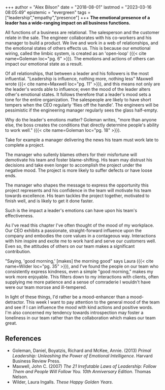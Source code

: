 +++
author = "Alex Bilson"
date = "2018-08-01"
lastmod = "2023-03-16 08:05:49"
epistemic = "evergreen"
tags = ["leadership","empathy","presence"]
+++
**The emotional presence of a leader has a wide-ranging impact on all business functions.**

All functions of a business are relational.  The salesperson and the customer relate in the sale.  The engineer collaborates with his co-workers and his manager to build a product.  We live and work in a web of relationships, and the emotional states of others effects us.  This is because our emotional wiring, called the limbic system, is created as an 'open-loop' ({{< cite name=Goleman loc="pg. 6" >}}).  The emotions and actions of others can impact our emotional state as a result.

Of all relationships, that between a leader and his followers is the most influential.  "Leadership is influence, nothing more, nothing less" Maxwell wrote ({{< cite name=Maxwell loc="pg. 11" >}}), and this means not only are the leader's words able to influence; even the mood of the leader alters other's emotional states.  It follows therefore that a leader's mood sets a tone for the entire organization.  The salespeople are likely to have short tempers when the CEO regularly 'flies off the handle'.  The engineers will be pessimistic if the engineering manager regularly sees the glass half-empty.

Why do the leader's emotions matter?  Goleman writes, "more than anyone else, the boss creates the conditions that directly determine people's ability to work well." ({{< cite name=Goleman loc="pg. 18" >}}).

Take for example a manager delivering the news his team must work late to complete a project.

The manager who sullenly blames others for their misfortune will demotivate his team and foster blame-shifting.  His team may distrust his decisions and take even longer to accomplish the project under the negative mood.  The project is more likely to suffer defects or have loose ends.

The manager who shapes the message to express the opportunity this project represents and his confidence in the team will motivate his team towards excellence.  His team tackles the project together, motivated to finish well, and is likely to get it done faster.

Such is the impact a leader's emotions can have upon his team's effectiveness.

As I've read this chapter I've often thought of the mood of my workplace.  Our CEO exhibits a passionate, straight-forward influence upon the company and embodies the core values in a contageous way.  Interactions with him inspire and excite me to work hard and serve our customers well.  Even so, the attitudes of others on our team makes a significant contribution.

"Saying, 'good morning,' [makes] the morning good" says Laura ({{< cite name=Wilder loc="pg. 35" >}}), and I've found the people on our team who consistently express kindness, even a simple "good morning," makes my work more enjoyable.  This filters down to my interactions with clients, often supplying me more patience and a sense of comraderie I wouldn't have were our team morose and ill-tempered.

In light of these things, I'd rather be a mood-enhancer than a mood-detractor.  This week I want to pay attention to the general mood of the team and see if I can influence the mood with kind actions and positive words.  I'm also concerned my tendency towards introspection may foster a loneliness in our team rather than the collaboration which makes our team great.

## References

- Goleman, Daniel, Boyatzis, Richard and McKee, Annie. (2013) _Primal Leadership: Unleashing the Power of Emotional Intelligence_. Harvard Business Review Press.
- Maxwell, John C. (2007) _The 21 Irrefutable Laws of Leadership: Follow Them and People Will Follow You. 10th Anniversary Edition_. Thomas Nelson.
- Wilder, Laura Ingalls. _These Happy Golden Years_.
